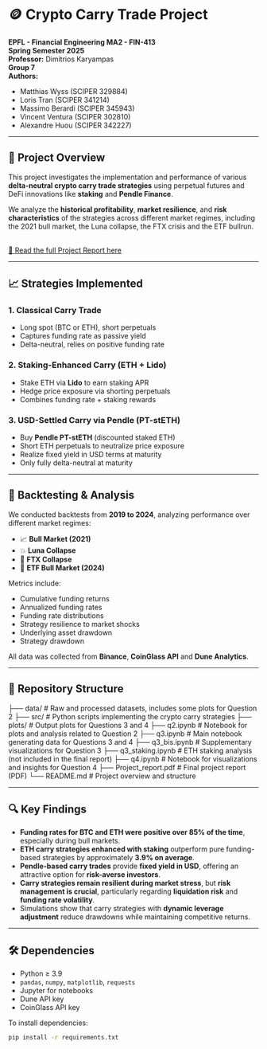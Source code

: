 # 🪙 Crypto Carry Trade Project

**EPFL - Financial Engineering MA2 - FIN-413**  
**Spring Semester 2025**  
**Professor:** Dimitrios Karyampas  
**Group 7**  
**Authors:**  
- Matthias Wyss (SCIPER 329884)  
- Loris Tran (SCIPER 341214)  
- Massimo Berardi (SCIPER 345943)  
- Vincent Ventura (SCIPER 302810)  
- Alexandre Huou (SCIPER 342227)

---

## 📘 Project Overview

This project investigates the implementation and performance of various **delta-neutral crypto carry trade strategies** using perpetual futures and DeFi innovations like **staking** and **Pendle Finance**.

We analyze the **historical profitability**, **market resilience**, and **risk characteristics** of the strategies across different market regimes, including the 2021 bull market, the Luna collapse, the FTX crisis and the ETF bullrun.

<br>[📄 Read the full Project Report here](Project_report.pdf)<br>

---

## 📈 Strategies Implemented

### 1. Classical Carry Trade
- Long spot (BTC or ETH), short perpetuals  
- Captures funding rate as passive yield  
- Delta-neutral, relies on positive funding rate

### 2. Staking-Enhanced Carry (ETH + Lido)
- Stake ETH via **Lido** to earn staking APR  
- Hedge price exposure via shorting perpetuals  
- Combines funding rate + staking rewards

### 3. USD-Settled Carry via Pendle (PT-stETH)
- Buy **Pendle PT-stETH** (discounted staked ETH)  
- Short ETH perpetuals to neutralize price exposure  
- Realize fixed yield in USD terms at maturity  
- Only fully delta-neutral at maturity

---

## 🧪 Backtesting & Analysis

We conducted backtests from **2019 to 2024**, analyzing performance over different market regimes:

- 📈 **Bull Market (2021)**
- 💥 **Luna Collapse**
- 🧨 **FTX Collapse**
- 🚀 **ETF Bull Market (2024)**

Metrics include:
- Cumulative funding returns  
- Annualized funding rates 
- Funding rate distributions  
- Strategy resilience to market shocks
- Underlying asset drawdown
- Strategy drawdown

All data was collected from **Binance**, **CoinGlass API** and **Dune Analytics**.

---

## 📂 Repository Structure

├── data/ # Raw and processed datasets, includes some plots for Question 2
├── src/ # Python scripts implementing the crypto carry strategies
├── plots/ # Output plots for Questions 3 and 4
├── q2.ipynb # Notebook for plots and analysis related to Question 2
├── q3.ipynb # Main notebook generating data for Questions 3 and 4
├── q3_bis.ipynb # Supplementary visualizations for Question 3
├── q3_staking.ipynb # ETH staking analysis (not included in the final report)
├── q4.ipynb # Notebook for visualizations and insights for Question 4
├── Project_report.pdf # Final project report (PDF)
└── README.md # Project overview and structure

---

## 🔍 Key Findings

- **Funding rates for BTC and ETH were positive over 85% of the time**, especially during bull markets.
- **ETH carry strategies enhanced with staking** outperform pure funding-based strategies by approximately **3.9% on average**.
- **Pendle-based carry trades** provide **fixed yield in USD**, offering an attractive option for **risk-averse investors**.
- **Carry strategies remain resilient during market stress**, but **risk management is crucial**, particularly regarding **liquidation risk** and **funding rate volatility**.
- Simulations show that carry strategies with **dynamic leverage adjustment** reduce drawdowns while maintaining competitive returns.

---

## 🛠️ Dependencies

- Python ≥ 3.9  
- `pandas`, `numpy`, `matplotlib`, `requests`  
- Jupyter for notebooks  
- Dune API key
- CoinGlass API key

To install dependencies:

```bash
pip install -r requirements.txt
